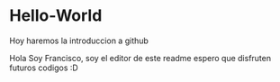 # Hello-World
Hoy haremos la introduccion a github

Hola Soy Francisco, soy el editor de este readme espero que disfruten futuros codigos :D
